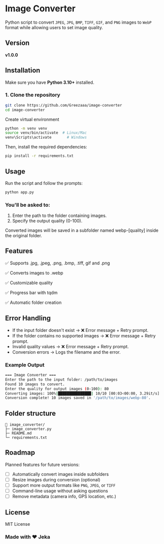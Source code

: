 # Image Converter

Python script to convert `JPEG`, `JPG`, `BMP`, `TIFF`, `GIF`, and `PNG` images to `WebP` format while allowing users to set image quality.

## Version

**v1.0.0**

## Installation

Make sure you have **Python 3.10+** installed.

### 1. Clone the repository
```bash
git clone https://github.com/Greezaaa/image-converter
cd image-converter
```

Create virtual environment
```sh
python -m venv venv
source venv/bin/activate  # Linux/Mac
venv\Scripts\activate       # Windows
```

Then, install the required dependencies:

```sh
pip install -r requirements.txt
``` 

## Usage
Run the script and follow the prompts:

```sh 
python app.py
```

### You'll be asked to:

1. Enter the path to the folder containing images.
2. Specify the output quality (0-100).

Converted images will be saved in a subfolder named webp-[quality] inside the original folder.

## Features
✅ Supports .jpg, .jpeg, .png, .bmp, .tiff, gif and .png

✅ Converts images to .webp

✅ Customizable quality

✅ Progress bar with tqdm

✅ Automatic folder creation

## Error Handling
- If the input folder doesn't exist → ❌ Error message + Retry prompt.
- If the folder contains no supported images → ❌ Error message + Retry prompt.
- Invalid quality values → ❌ Error message + Retry prompt.
- Conversion errors → Logs the filename and the error.

### Example Output
```sh 
=== Image Converter ===
Enter the path to the input folder: /path/to/images
Found 10 images to convert.
Enter the quality for output images (0-100): 80
Converting images: 100%|███████████████| 10/10 [00:03<00:00, 3.29it/s]
Conversion complete! 10 images saved in '/path/to/images/webp-80'.
```

## Folder structure
```
📁 image_converter/
├─ image_converter.py
├─ README.md
└─ requirements.txt
``` 

## Roadmap

Planned features for future versions:

- [ ] Automatically convert images inside subfolders  
- [ ] Resize images during conversion (optional)  
- [ ] Support more output formats like `PNG`, `JPEG`, or `TIFF`  
- [ ] Command-line usage without asking questions  
- [ ] Remove metadata (camera info, GPS location, etc.) 

## License
MIT License


### Made with ❤️ Jeka